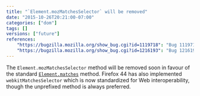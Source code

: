 ```yaml
---
title: "`Element.mozMatchesSelector` will be removed"
date: "2015-10-26T20:21:00-07:00"
categories: ["dom"]
tags: []
versions: ["future"]
references:
    "https://bugzilla.mozilla.org/show_bug.cgi?id=1119718": "Bug 1119718 - Remove mozMatchesSelector"
    "https://bugzilla.mozilla.org/show_bug.cgi?id=1216193": "Bug 1216193 - Implement webkitMatchesSelector"
---
```

The `Element.mozMatchesSelector` method will be removed soon in favour of the standard [`Element.matches`](https://developer.mozilla.org/en-US/docs/Web/API/Element/matches) method. Firefox 44 has also implemented `webkitMatchesSelector` which is now standardized for Web interoperability, though the unprefixed method is always preferred.
